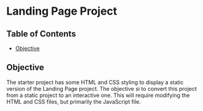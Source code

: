 # Landing Page Project

## Table of Contents

- [Objective](#objective)

## Objective

The starter project has some HTML and CSS styling to display a static version of the Landing Page project. The objective si to convert this project from a static project to an interactive one. This will require modifying the HTML and CSS files, but primarily the JavaScript file.
